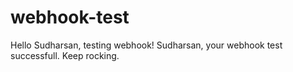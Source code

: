 # webhook-test
Hello Sudharsan, testing webhook!
Sudharsan, your webhook test successfull. Keep rocking.
